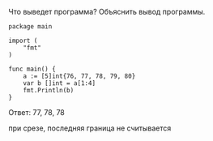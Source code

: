 Что выведет программа? Объяснить вывод программы.

    package main

    import (
        "fmt"
    )
    
    func main() {
        a := [5]int{76, 77, 78, 79, 80}
        var b []int = a[1:4]
        fmt.Println(b)
    }

Ответ: 77, 78, 78

при срезе, последняя граница не считывается